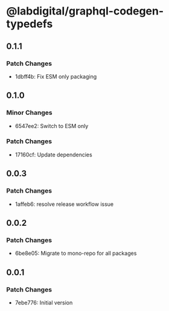 # @labdigital/graphql-codegen-typedefs

## 0.1.1

### Patch Changes

- 1dbff4b: Fix ESM only packaging

## 0.1.0

### Minor Changes

- 6547ee2: Switch to ESM only

### Patch Changes

- 17160cf: Update dependencies

## 0.0.3

### Patch Changes

- 1affeb6: resolve release workflow issue

## 0.0.2

### Patch Changes

- 6be8e05: Migrate to mono-repo for all packages

## 0.0.1

### Patch Changes

- 7ebe776: Initial version
